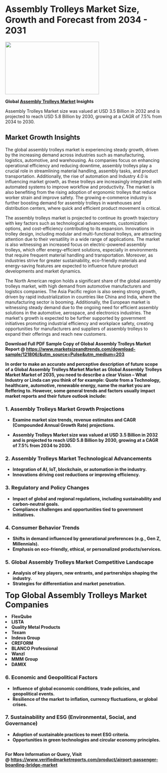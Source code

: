 <H1>Assembly Trolleys Market Size, Growth and Forecast from 2034 - 2031</H1><img class="aligncenter size-medium wp-image-584254" src="https://thirdeyenews.in/wp-content/uploads/2034/09/Global-Market-Research-300x168.jpeg" alt="" width="300" height="168" /><p><strong>Global&nbsp;<a href="https://www.marketsizeandtrends.com/download-sample/121806/&amp;utm_source=Pulse&amp;utm_medium=203">Assembly Trolleys Market</a> Insights</strong></p><p>Assembly Trolleys Market size was valued at USD 3.5 Billion in 2032 and is projected to reach USD 5.8 Billion by 2030, growing at a CAGR of 7.5% from 2034 to 2030.</p><p><h2>Market Growth Insights</h2> <p>The global assembly trolleys market is experiencing steady growth, driven by the increasing demand across industries such as manufacturing, logistics, automotive, and warehousing. As companies focus on enhancing operational efficiency and reducing downtime, assembly trolleys play a crucial role in streamlining material handling, assembly tasks, and product transportation. Additionally, the rise of automation and Industry 4.0 is influencing market growth, as these trolleys are increasingly integrated with automated systems to improve workflow and productivity. The market is also benefiting from the rising adoption of ergonomic trolleys that reduce worker strain and improve safety. The growing e-commerce industry is further boosting demand for assembly trolleys in warehouses and distribution centers, where quick and efficient product movement is critical.</p> <p><strong></strong></p> <p>The assembly trolleys market is projected to continue its growth trajectory with key factors such as technological advancements, customization options, and cost-efficiency contributing to its expansion. Innovations in trolley design, including modular and multi-functional trolleys, are attracting attention due to their versatility in a wide range of applications. The market is also witnessing an increased focus on electric-powered assembly trolleys, which offer energy-efficient solutions, especially in environments that require frequent material handling and transportation. Moreover, as industries strive for greater sustainability, eco-friendly materials and energy-saving features are expected to influence future product developments and market dynamics.</p> <p>The North American region holds a significant share of the global assembly trolleys market, with high demand from automotive manufacturers and logistics companies. The Asia Pacific region is also seeing strong growth, driven by rapid industrialization in countries like China and India, where the manufacturing sector is booming. Additionally, the European market is witnessing steady demand due to the ongoing need for efficient assembly solutions in the automotive, aerospace, and electronics industries. The market's growth is expected to be further supported by government initiatives promoting industrial efficiency and workplace safety, creating opportunities for manufacturers and suppliers of assembly trolleys to expand their offerings and reach new customers.</p> <p><strong></p><p><span class=""><strong>Download Full PDF Sample Copy of Global Assembly Trolleys Market Report</strong> @ <a href="https://www.marketsizeandtrends.com/download-sample/121806/&amp;utm_source=Pulse&amp;utm_medium=203" target="_blank">https://www.marketsizeandtrends.com/download-sample/121806/&amp;utm_source=Pulse&amp;utm_medium=203</a></span></p><p>In order to make an accurate and perceptive description of future scope of a Global&nbsp;Assembly Trolleys Market Market as Global&nbsp;Assembly Trolleys Market Market of 2035, you need to describe a clear Vision &ndash; What Industry or Linda can you think of for example: Quote from a Technology, healthcare, automotive, renewable energy, name the market you are Reffering to. However, some general trends and factors usually impact market reports and their future outlook include:</p><h3>1.&nbsp;<strong>Assembly Trolleys Market Growth Projections</strong></h3><ul><li>Examine market size trends, revenue estimates and CAGR (Compounded Annual Growth Rate) projections.</li><li><p>Assembly Trolleys Market size was valued at USD 3.5 Billion in 2032 and is projected to reach USD 5.8 Billion by 2030, growing at a CAGR of 7.5% from 2034 to 2030.</p></li></ul><h3>2.&nbsp;<strong>Assembly Trolleys Market Technological Advancements</strong></h3><ul><li>Integration of AI, IoT, blockchain, or automation in the industry.</li><li>Innovations driving cost reductions or improving efficiency.</li></ul><h3>3.&nbsp;<strong>Regulatory and Policy Changes</strong></h3><ul><li>Impact of global and regional regulations, including sustainability and carbon-neutral goals.</li><li>Compliance challenges and opportunities tied to government initiatives.</li></ul><h3>4.&nbsp;<strong>Consumer Behavior Trends</strong></h3><ul><li>Shifts in demand influenced by generational preferences (e.g., Gen Z, Millennials).</li><li>Emphasis on eco-friendly, ethical, or personalized products/services.</li></ul><h3>5.&nbsp;<strong>Global Assembly Trolleys Market Competitive Landscape</strong></h3><ul><li>Analysis of key players, new entrants, and partnerships shaping the industry.</li><li>Strategies for differentiation and market penetration.</li></ul><p data-pm-slice="1 1 []"><span style="color: inherit; font-family: inherit; font-size: 25px;">Top Global Assembly Trolleys Market Companies</span></p><div class="" data-test-id=""><p><li>FlexQube</li><li> LISTA</li><li> Quality Metal Products</li><li> Texam</li><li> Indeva Group</li><li> CREFORM</li><li> BLANCO Professional</li><li> Wanzl</li><li> MMM Group</li><li> DAMIX</li></p></div><h3>6.&nbsp;<strong>Economic and Geopolitical Factors</strong></h3><ul><li>Influence of global economic conditions, trade policies, and geopolitical events.</li><li>Resilience of the market to inflation, currency fluctuations, or global crises.</li></ul><h3>7.&nbsp;<strong>Sustainability and ESG (Environmental, Social, and Governance)</strong></h3><ul><li>Adoption of sustainable practices to meet ESG criteria.</li><li>Opportunities in green technologies and circular economy principles.</li></ul><h2><strong style="font-size: 14px;">For More Information or Query, Visit @&nbsp;</strong><a style="background-color: #ffffff; font-size: 14px;" href="https://www.marketsizeandtrends.com/report/assembly-trolleys-market/" target="_blank">https://www.verifiedmarketreports.com/product/airport-passenger-boarding-bridge-market</a></h2>
